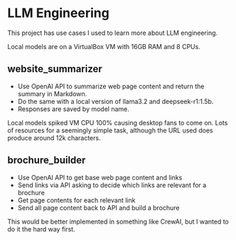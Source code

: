 # LLM Engineering
This project has use cases I used to learn more about LLM engineering.

Local models are on a VirtualBox VM with 16GB RAM and 8 CPUs.

## website_summarizer
- Use OpenAI API to summarize web page content and return the summary in Markdown.
- Do the same with a local version of llama3.2 and deepseek-r1:1.5b.
- Responses are saved by model name.

Local models spiked VM CPU 100% causing desktop fans to come on. Lots of resources for a seemingly simple task, although the URL used does produce around 12k characters.

## brochure_builder
- Use OpenAI API to get base web page content and links
- Send links via API asking to decide which links are relevant for a brochure
- Get page contents for each relevant link
- Send all page content back to API and build a brochure

This would be better implemented in something like CrewAI, but I wanted to do it the hard way first.